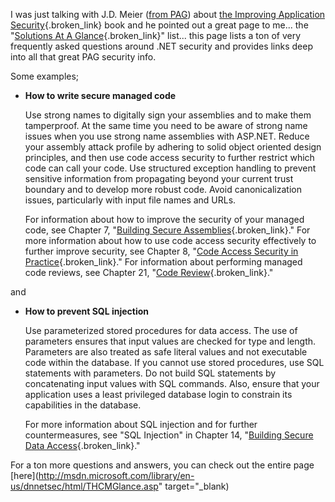 I was just talking with J.D. Meier ([from PAG](http://www.microsoft.com/practices)) about [the Improving Application Security](http://msdn.microsoft.com/library/en-us/dnnetsec/html/ThreatCounter.asp){.broken_link} book and he pointed out a great page to me... the "[Solutions At A Glance](http://msdn.microsoft.com/library/en-us/dnnetsec/html/THCMGlance.asp){.broken_link}" list... this page lists a ton of very frequently asked questions around .NET security and provides links deep into all that great PAG security info.

Some examples;

  * **How to write secure managed code**

    Use strong names to digitally sign your assemblies and to make them tamperproof. At the same time you need to be aware of strong name issues when you use strong name assemblies with ASP.NET. Reduce your assembly attack profile by adhering to solid object oriented design principles, and then use code access security to further restrict which code can call your code. Use structured exception handling to prevent sensitive information from propagating beyond your current trust boundary and to develop more robust code. Avoid canonicalization issues, particularly with input file names and URLs.

    For information about how to improve the security of your managed code, see Chapter 7, "[Building Secure Assemblies](http://msdn.microsoft.com/library/en-us/dnnetsec/html/THCMCh07.asp){.broken_link}." For more information about how to use code access security effectively to further improve security, see Chapter 8, "[Code Access Security in Practice](http://msdn.microsoft.com/library/en-us/dnnetsec/html/THCMCh08.asp){.broken_link}." For information about performing managed code reviews, see Chapter 21, "[Code Review](http://msdn.microsoft.com/library/en-us/dnnetsec/html/THCMCh21.asp){.broken_link}."

and

  * **How to prevent SQL injection**

    Use parameterized stored procedures for data access. The use of parameters ensures that input values are checked for type and length. Parameters are also treated as safe literal values and not executable code within the database. If you cannot use stored procedures, use SQL statements with parameters. Do not build SQL statements by concatenating input values with SQL commands. Also, ensure that your application uses a least privileged database login to constrain its capabilities in the database.

    For more information about SQL injection and for further countermeasures, see "SQL Injection" in Chapter 14, "[Building Secure Data Access](http://msdn.microsoft.com/library/en-us/dnnetsec/html/THCMCh14.asp){.broken_link}."

For a ton more questions and answers, you can check out the entire page [here](http://msdn.microsoft.com/library/en-us/dnnetsec/html/THCMGlance.asp" target="_blank)